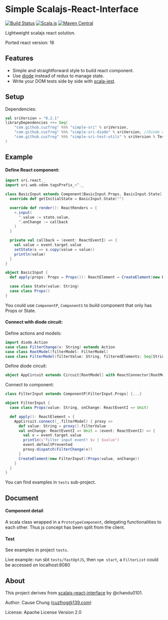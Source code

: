 # Simple Scalajs-React-Interface
[![Build Status](https://travis-ci.org/cuzfrog/simple-sri.svg?branch=master)](https://travis-ci.org/cuzfrog/simple-sri)
[![Scala.js](https://www.scala-js.org/assets/badges/scalajs-0.6.17.svg)](https://www.scala-js.org)
[![Maven Central](https://maven-badges.herokuapp.com/maven-central/com.github.cuzfrog/simple-sri_sjs0.6_2.12/badge.svg)](https://search.maven.org/#search%7Cga%7C1%7Csimple-sri)


Lightweight scalajs react solution.

Ported react version: 16

## Features

* Simple and straightforward style to build react component. 
* Use [diode](https://diode.suzaku.io/) instead of redux to manage state.
* Write your DOM tests side by side with [scala-jest](https://github.com/cuzfrog/scala-jest).

## Setup

Dependencies:
```scala
val sriVersion = "0.2.1"
libraryDependencies ++= Seq(
    "com.github.cuzfrog" %%% "simple-sri" % sriVersion,
    "com.github.cuzfrog" %%% "simple-sri-diode" % sriVersion, //Diode connector
    "com.github.cuzfrog" %%% "simple-sri-test-utils" % sriVersion % Test
)
```
    

## Example

#### Define React component:
```scala
import sri.react._
import sri.web.vdom.tagsPrefix_<^._

class BasicInput extends Component[BasicInput.Props, BasicInput.State] {
  override def getInitialState = BasicInput.State("")

  override def render(): ReactRenders = {
    <.input(
      ^.value := state.value,
      ^.onChange := callback
    )
  }

  private val callback = (event: ReactEventI) => {
    val value = event.target.value
    setState(s => s.copy(value = value))
    println(value)
  }
}

object BasicInput {
  def apply(props: Props = Props()): ReactElement = CreateElement(new BasicInput)(props)

  case class State(value: String)
  case class Props()
}
```

You could use `ComponentP`, `ComponentS` to build component that only has Props or State.

#### Connect with diode circuit:

Define actions and models:
```scala
import diode.Action
case class FilterChange(v: String) extends Action
case class RootModel(filterModel: FilterModel)
case class FilterModel(filterValue: String, filteredElements: Seq[String])
```

Define diode circuit:
```scala
object AppCircuit extends Circuit[RootModel] with ReactConnector[RootModel] {...}
```

Connect to component:
```scala
class FilterInput extends ComponentP[FilterInput.Props] {...}

object FilterInput {
  case class Props(value: String, onChange: ReactEventI => Unit)

  def apply(): ReactElement = {
    AppCircuit.connect(_.filterModel) { proxy =>
      def value: String = proxy().filterValue
      val onChange: ReactEventI => Unit = (event: ReactEventI) => {
        val v = event.target.value
        println(s"filter input event! $v | $value")
        event.defaultPrevented
        proxy.dispatch(FilterChange(v))
      }
      CreateElement(new FilterInput)(Props(value, onChange))
    }
  }
}
```

You can find examples in `tests` sub-project.

## Document

#### Component detail

A scala class wrapped in a `PrototypeComponent`, delegating functionalities to each other.
Thus js concept has been split from the client.

#### Test

See examples in project `tests`.

Live example: run sbt `tests/fastOptJS`, then `npm start`,
 a `FilterList` could be accessed on localhost:8080

## About

This project derives from [scalajs-react-interface](https://github.com/scalajs-react-interface) by @chandu0101.

Author: Cause Chung (cuzfrog@139.com)
 
License: Apache License Version 2.0